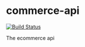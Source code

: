 commerce-api
============

[![Build Status](https://api.shippable.com/projects/540e7ac83479c5ea8f9eba23/badge?branchName=master)](https://app.shippable.com/projects/540e7ac83479c5ea8f9eba23/builds/latest)

The ecommerce api
